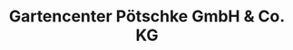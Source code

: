 ---
title: "Gartencenter Pötschke GmbH & Co. KG"
url: /schwerte/gartencenter-poetschke-gmbh-und-co-kg/
shop: Garten-Center
---